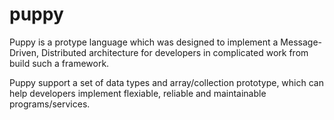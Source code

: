 puppy
====
Puppy is a protype language which was designed to implement a Message-Driven, Distributed architecture for developers in complicated work from build such a framework.

Puppy support a set of data types and array/collection prototype, which can help developers implement flexiable, reliable and maintainable programs/services.


